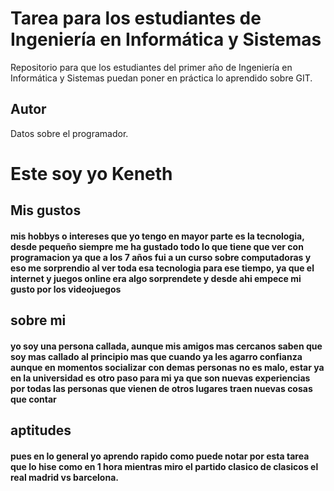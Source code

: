 # Tarea para los estudiantes de Ingeniería en Informática y Sistemas
 Repositorio para que los estudiantes del primer año de Ingeniería en Informática y Sistemas puedan poner en práctica lo aprendido sobre GIT.

## Autor
Datos sobre el programador.

# Este soy yo Keneth
## Mis gustos
#### mis hobbys o intereses que yo tengo en mayor parte es la tecnologia, desde pequeño siempre me ha gustado todo lo que tiene que ver con programacion ya que a los 7 años fui a un curso sobre computadoras y eso me sorprendio al ver toda esa tecnologia para ese tiempo, ya que el internet y juegos online era algo sorprendete y desde ahi empece mi gusto por los videojuegos 
## sobre mi 
#### yo soy una persona callada, aunque mis amigos mas cercanos saben que soy mas callado al principio mas que cuando ya les agarro confianza aunque en momentos socializar con demas personas no es malo, estar ya en la universidad es otro paso para mi ya que son nuevas experiencias por todas las personas que vienen de otros lugares traen nuevas cosas que contar
## aptitudes
#### pues en lo general yo aprendo rapido como puede notar por esta tarea que lo hise como en 1 hora mientras miro el partido clasico de clasicos el real madrid vs barcelona.